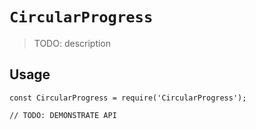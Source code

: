 # `CircularProgress`

> TODO: description

## Usage

```
const CircularProgress = require('CircularProgress');

// TODO: DEMONSTRATE API
```

